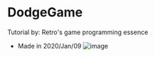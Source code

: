 # DodgeGame
Tutorial by: Retro's game programming essence
* Made in 2020/Jan/09
![image](https://user-images.githubusercontent.com/48894645/80907737-7224b900-8d54-11ea-936e-fdafd4c2ce5b.png)
